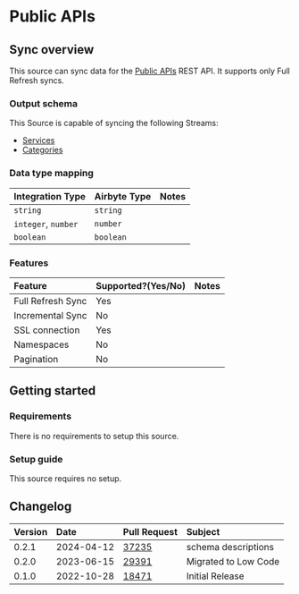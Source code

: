 # Public APIs

## Sync overview

This source can sync data for the [Public APIs](https://api.publicapis.org/) REST API. It supports only Full Refresh syncs.

### Output schema

This Source is capable of syncing the following Streams:

* [Services](https://api.publicapis.org#get-entries)
* [Categories](https://api.publicapis.org#get-categories)

### Data type mapping

| Integration Type | Airbyte Type | Notes |
| :--- | :--- | :--- |
| `string` | `string` |  |
| `integer`, `number` | `number` |  |
| `boolean` | `boolean` |  |

### Features

| Feature | Supported?\(Yes/No\) | Notes |
| :--- | :--- | :--- |
| Full Refresh Sync | Yes |  |
| Incremental Sync | No |  |
| SSL connection | Yes |
| Namespaces | No |  |
| Pagination | No |  |

## Getting started

### Requirements

There is no requirements to setup this source.

### Setup guide

This source requires no setup.

## Changelog

| Version | Date | Pull Request | Subject |
| :--- | :--- | :--- | :--- |
| 0.2.1 | 2024-04-12 | [37235](https://github.com/airbytehq/airbyte/pull/37235) | schema descriptions |
| 0.2.0 | 2023-06-15 | [29391](https://github.com/airbytehq/airbyte/pull/29391) |  Migrated to Low Code |
| 0.1.0 | 2022-10-28 | [18471](https://github.com/airbytehq/airbyte/pull/18471) |  Initial Release      |
